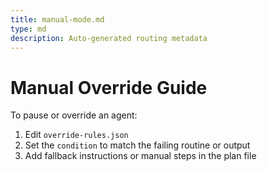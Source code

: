 ```yaml
---
title: manual-mode.md
type: md
description: Auto-generated routing metadata
---
```


# Manual Override Guide

To pause or override an agent:
1. Edit `override-rules.json`
2. Set the `condition` to match the failing routine or output
3. Add fallback instructions or manual steps in the plan file